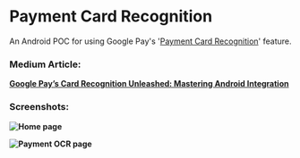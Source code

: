 # Payment Card Recognition
An Android POC for using Google Pay's '<a href="https://developers.google.com/pay/payment-card-recognition/debit-credit-card-recognition" target="_blank">Payment Card Recognition</a>' feature. 
<b /><b />

### Medium Article:
<a href="https://medium.com/@aribmomin111/google-pays-card-recognition-unleashed-mastering-android-integration-bdcebb1aa4e2" target="_blank">Google Pay’s Card Recognition Unleashed: Mastering Android Integration</a>

<b /><b />

### Screenshots:

![Home page](https://github.com/areebmomin/Payment-Card-Recognition/assets/43715712/74a29f25-4785-467f-95a7-228f503ff9af)

![Payment OCR page](https://github.com/areebmomin/Payment-Card-Recognition/assets/43715712/c82ec70b-e978-4838-97c9-1c5bc5231620)
